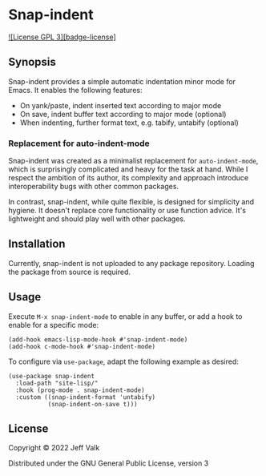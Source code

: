 # Snap-indent

[![License GPL 3][badge-license]](http://www.gnu.org/licenses/gpl-3.0.txt)

## Synopsis

Snap-indent provides a simple automatic indentation minor mode for Emacs. It enables the following features:

- On yank/paste, indent inserted text according to major mode
- On save, indent buffer text according to major mode (optional)
- When indenting, further format text, e.g. tabify, untabify (optional)

### Replacement for auto-indent-mode

Snap-indent was created as a minimalist replacement for `auto-indent-mode`, which is surprisingly complicated and heavy for the task at hand. While I respect the ambition of its author, its complexity and approach introduce interoperability bugs with other common packages.

In contrast, snap-indent, while quite flexible, is designed for simplicity and hygiene. It doesn't replace core functionality or use function advice. It's lightweight and should play well with other packages.

## Installation

Currently, snap-indent is not uploaded to any package repository. Loading the package from source is required.

## Usage

Execute `M-x snap-indent-mode` to enable in any buffer, or add a hook to enable for a specific mode:

```elisp
(add-hook emacs-lisp-mode-hook #'snap-indent-mode)
(add-hook c-mode-hook #'snap-indent-mode)
```

To configure via `use-package`, adapt the following example as desired:

```elisp
(use-package snap-indent
  :load-path "site-lisp/"
  :hook (prog-mode . snap-indent-mode)
  :custom ((snap-indent-format 'untabify)
           (snap-indent-on-save t)))
```

## License

Copyright © 2022 Jeff Valk

Distributed under the GNU General Public License, version 3
